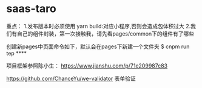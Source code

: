# saas-taro

重点：
1.发布版本时必须使用 yarn build:对应小程序,否则会造成包体积过大
2.我们有自己的组件封装，第一次接触我，请先看pages/common下的组件有了哪些

创建新pages中页面命令如下，默认会在pages下新建一个文件夹
$ cnpm run tep ****

项目框架参照陈小生： https://www.jianshu.com/p/71e209987c83

https://github.com/ChanceYu/we-validator 表单验证
